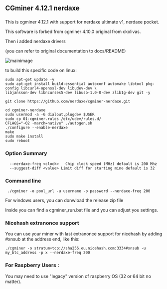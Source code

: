 ### #########################################################################
##  CGminer 4.12.1 nerdaxe #
### #########################################################################

This is cgminer 4.12.1 with support for nerdaxe ultimate v1, nerdaxe pocket.

This software is forked from cgminer 4.10.0 original from ckolivas.

Then i added nerdaxe drivers

(you can refer to original documentation to docs/README)

![mainimage](https://github.com/nerdaxe/cgminer-nerdaxe/assets/170173099/225fb131-2dfd-42b4-9ac4-3d40583ed5e4)



to build this specific code on linux:

	sudo apt-get update -y
	sudo apt-get install build-essential autoconf automake libtool pkg-config libcurl4-openssl-dev libudev-dev \
	libjansson-dev libncurses5-dev libusb-1.0-0-dev zlib1g-dev git -y

	git clone https://github.com/nerdaxe/cgminer-nerdaxe.git

	cd cgminer-nerdaxe
	sudo usermod -a -G dialout,plugdev $USER
	sudo cp 01-cgminer.rules /etc/udev/rules.d/
	CFLAGS="-O2 -march=native" ./autogen.sh
	./configure --enable-nerdaxe
	make
	sudo make install
	sudo reboot
	
### Option Summary ###

```
  --nerdaxe-freq <clock>   Chip clock speed (MHz) default is 200 Mhz
  --suggest-diff <value> Limit diff for starting mine default is 32
```

### Command line ###

```
 ./cgminer -o pool_url -u username -p password --nerdaxe-freq 200 
```

For windows users, you can donwload the release zip file

Inside you can find a cgminer_run.bat file and you can adjust you settings.

### Nicehash extranonce support ##

You can use your miner with last extranonce support for nicehash by adding #xnsub at the address end, like this:

	./cgminer -o stratum+tcp://sha256.eu.nicehash.com:3334#xnsub -u my_btc_address -p x --nerdaxe-freq 200

### For Raspberry Users : ###

You may need to use "legacy" version of raspberry OS (32 or 64 bit no matter).


